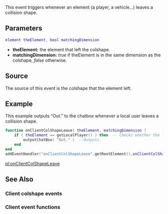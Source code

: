 This event triggers whenever an element (a player, a vehicle...) leaves a collision shape.

Parameters
----------

``` lua
element theElement, bool matchingDimension
```

-   **theElement:** the element that left the colshape.
-   **matchingDimension:** *true* if theElement is in the same dimension as the colshape, *false* otherwise.

Source
------

The source of this event is the colshape that the element left.

Example
-------

This example outputs “Out.” to the chatbox whenever a local user leaves a collision shape.

``` lua
function onClientColShapeLeave( theElement, matchingDimension )
    if ( theElement == getLocalPlayer() ) then  -- Checks whether the leaving element is the local player
        outputChatBox( "Out." )  --Outputs.
    end
end
addEventHandler("onClientColShapeLeave",getRootElement(),onClientColShapeLeave)
```

[pl:onClientColShapeLeave](/docs/pl:onclientcolshapeleave.md "wikilink")

See Also
--------

### Client colshape events

### Client event functions
